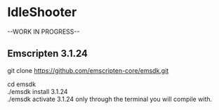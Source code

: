 
# IdleShooter

--WORK IN PROGRESS--

## Emscripten 3.1.24

git clone https://github.com/emscripten-core/emsdk.git

cd emsdk  
./emsdk install 3.1.24  
./emsdk activate 3.1.24   only through the terminal you will compile with.  
